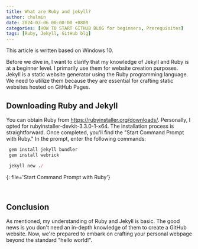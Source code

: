 ```yaml
---
title: What are Ruby and jekyll?
author: chulmin
date: 2024-03-06 00:00:00 +0800
categories: [HOW TO START GITHUB BLOG for beginners, Prerequisites]
tags: [Ruby, Jekyll, GitHub blg]
---
```


This article is written based on Windows 10.

Before we dive in, I want to clarify that my knowledge of Jekyll and Ruby is at a beginner level. I primarily use them for website creation purposes. Jekyll is a static website generator using the Ruby programming language. We need to utilize them because they are essential for crafting static websites hosted on GitHub Pages.

## Downloading Ruby and Jekyll
You can obtain Ruby from https://rubyinstaller.org/downloads/. Personally, I opted for rubyinstaller-devkit-3.3.0-1-x64. The installation process is straightforward. Once completed, you'll find the "Start Command Prompt with Ruby." In the prompt, enter the following commands:

```ruby
 gem install jekyll bundler 
 gem install webrick

 jekyll new ./
```
{: file='Start Command Prompt with Ruby'}


<br/>


## Conclusion

As mentioned, my understanding of Ruby and Jekyll is basic. The good news is you don't need an in-depth knowledge of them to create a GitHub website. Now, we're prepared to embark on crafting your personal webpage beyond the standard "hello world!".

